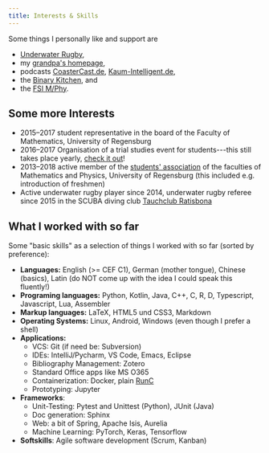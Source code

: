 ```yaml
---
title: Interests & Skills
---
```


Some things I personally like and support are
- [Underwater Rugby][uwr],
- my [grandpa's homepage][antekunst],
- podcasts [CoasterCast.de][coastercast], [Kaum-Intelligent.de][kaumintelligent],
- the [Binary Kitchen][binarykitchen], and 
- the [FSI M/Phy][FSI].

## Some more Interests
- 2015–2017 student representative in the board of the Faculty of
  Mathematics, University of Regensburg
- 2016–2017 Organisation of a trial studies event for students---this
  still takes place yearly, [check it out][schnupperstudium]!
- 2013–2018 active member of the 
  [students' association][FSI]
  of the faculties of Mathematics and Physics, University of Regensburg (this included
  e.g. introduction of freshmen)
- Active underwater rugby player since 2014, underwater rugby
  referee since 2015 in the SCUBA diving club 
  [Tauchclub Ratisbona][tcr]


## What I worked with so far
Some "basic skills" as a selection of things I worked with so far (sorted by preference):

- **Languages:** English (>= CEF C1), German (mother tongue), Chinese (basics), Latin (do NOT come up with the idea I could speak this fluently!) 
- **Programing languages:**
  Python, Kotlin, Java, C++, C, R, D, Typescript, Javascript, Lua, Assembler
- **Markup languages:**
  LaTeX, HTML5 und CSS3, Markdown
- **Operating Systems:**
  Linux, Android, Windows (even though I prefer a shell)
- **Applications:**
  - VCS: Git (if need be: Subversion)
  - IDEs: IntelliJ/Pycharm, VS Code, Emacs, Eclipse
  - Bibliography Management: Zotero
  - Standard Office apps like MS O365
  - Containerization: Docker, plain [RunC](https://github.com/opencontainers/runc)
  - Prototyping: Jupyter
- **Frameworks**:
  - Unit-Testing: Pytest and Unittest (Python), JUnit (Java)
  - Doc generation: Sphinx
  - Web: a bit of Spring, Apache Isis, Aurelia
  - Machine Learning: PyTorch, Keras, Tensorflow
- **Softskills**: Agile software development (Scrum, Kanban)



[uwr]: https://tcrev.de/uw-rugby2/ "Underwater Rugby Team of the Tauchclub Ratisbona (SCUBA diving club Regensburg)"
[fsi]: https://www-app.uni-regensburg.de/Studentisches/FS_MathePhysik/cmsms/ "Fachschaftsinitiative Mathe/Physik Uni Regensburg"
[tcr]: https://tcrev.de/ "Tauchclub Ratisbona"
[coastercast]: http://coastercast.de/ "CoasterCast podcast on roller coasters (and the like)"
[binarykitchen]: https://www.binary-kitchen.de/ "Binary Kitchen, the Hackspace in Regensburg"
[schnupperstudium]: https://www.uni-regensburg.de/mathematik/schnupperstudium/index.html "Yearly trial studies mathematics at University of Regensburg"
[antekunst]: https://ante-kunst.de/ "My grandpa's homepage I manage (German)"
[kaumintelligent]: https://kaum-intelligent.de
